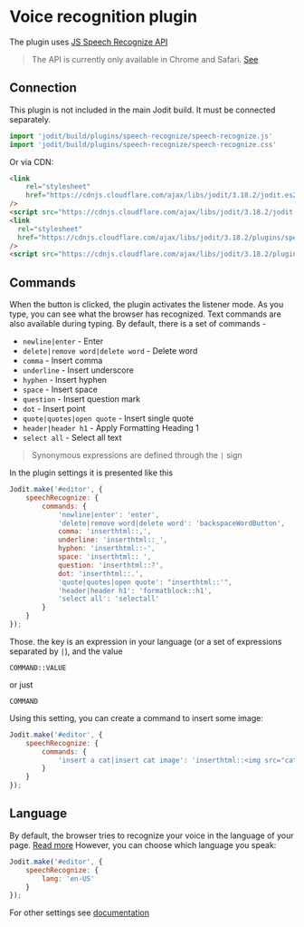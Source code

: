 # Voice recognition plugin

The plugin uses [JS Speech Recognize API](https://developer.mozilla.org/en-US/docs/Web/API/SpeechRecognition/)

> The API is currently only available in Chrome and Safari. [See](https://caniuse.com/speech-recognition)

## Connection

This plugin is not included in the main Jodit build. It must be connected separately.

```js
import 'jodit/build/plugins/speech-recognize/speech-recognize.js'
import 'jodit/build/plugins/speech-recognize/speech-recognize.css'
```

Or via CDN:

```html
<link
	rel="stylesheet"
	href="https://cdnjs.cloudflare.com/ajax/libs/jodit/3.18.2/jodit.es2018.min.css"
/>
<script src="https://cdnjs.cloudflare.com/ajax/libs/jodit/3.18.2/jodit.es2018.min.js"></script>
<link
  rel="stylesheet"
  href="https://cdnjs.cloudflare.com/ajax/libs/jodit/3.18.2/plugins/speech-recognize/speech-recognize.css"
/>
<script src="https://cdnjs.cloudflare.com/ajax/libs/jodit/3.18.2/plugins/speech-recognize/speech-recognize.js"></script>
```

## Commands

When the button is clicked, the plugin activates the listener mode.
As you type, you can see what the browser has recognized.
Text commands are also available during typing.
By default, there is a set of commands -

-   `newline|enter` - Enter
-   `delete|remove word|delete word` - Delete word
-   `comma` - Insert comma
-   `underline` - Insert underscore
-   `hyphen` - Insert hyphen
-   `space` - Insert space
-   `question` - Insert question mark
-   `dot` - Insert point
-   `quote|quotes|open quote` - Insert single quote
-   `header|header h1` - Apply Formatting Heading 1
-   `select all` - Select all text

> Synonymous expressions are defined through the `|` sign

In the plugin settings it is presented like this

```js
Jodit.make('#editor', {
	speechRecognize: {
		commands: {
			'newline|enter': 'enter',
			'delete|remove word|delete word': 'backspaceWordButton',
			comma: 'inserthtml::,',
			underline: 'inserthtml::_',
			hyphen: 'inserthtml::-',
			space: 'inserthtml:: ',
			question: 'inserthtml::?',
			dot: 'inserthtml::.',
			'quote|quotes|open quote': "inserthtml::'",
			'header|header h1': 'formatblock::h1',
			'select all': 'selectall'
		}
	}
});
```

Those. the key is an expression in your language (or a set of expressions separated by `|`), and the value

```
COMMAND::VALUE
```

or just

```
COMMAND
```

Using this setting, you can create a command to insert some image:

```js
Jodit.make('#editor', {
	speechRecognize: {
		commands: {
			'insert a cat|insert cat image': 'inserthtml::<img src="cat.png">'
		}
	}
});
```

## Language

By default, the browser tries to recognize your voice in the language of your page. [Read more](https://developer.mozilla.org/en-US/docs/Web/API/SpeechRecognition/lang)
However, you can choose which language you speak:

```js
Jodit.make('#editor', {
	speechRecognize: {
		lang: 'en-US'
	}
});
```

For other settings see [documentation](https://xdsoft.net/jodit/docs/modules/plugins_speech_speech_recognize.html)
